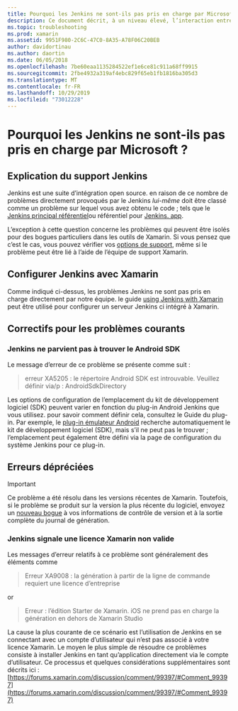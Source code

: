 ```yaml
---
title: Pourquoi les Jenkins ne sont-ils pas pris en charge par Microsoft ?
description: Ce document décrit, à un niveau élevé, l’interaction entre Xamarin et le système Jenkins CI. Il aborde également quelques problèmes courants qui se posent lors de l’utilisation de Jenkins.
ms.topic: troubleshooting
ms.prod: xamarin
ms.assetid: 9951F980-2C6C-47C0-8A35-A78F06C20BEB
author: davidortinau
ms.author: daortin
ms.date: 06/05/2018
ms.openlocfilehash: 7be60eaa1135284522ef1e6ce81c911a68ff9915
ms.sourcegitcommit: 2fbe4932a319af4ebc829f65eb1fb1816ba305d3
ms.translationtype: MT
ms.contentlocale: fr-FR
ms.lasthandoff: 10/29/2019
ms.locfileid: "73012228"
---
```

# <a name="why-isnt-jenkins-supported-by-microsoft"></a>Pourquoi les Jenkins ne sont-ils pas pris en charge par Microsoft ?

## <a name="jenkins-support-explanation"></a>Explication du support Jenkins

Jenkins est une suite d’intégration open source. en raison de ce nombre de problèmes directement provoqués par le Jenkins *lui-même* doit être classé comme un problème sur lequel vous avez obtenu le code ; tels que le [Jenkins principal référentiel](https://github.com/jenkinsci/jenkins)ou référentiel pour [Jenkins. app](https://github.com/stisti/jenkins-app).

L’exception à cette question concerne les problèmes qui peuvent être isolés pour des bogues particuliers dans les outils de Xamarin. Si vous pensez que c’est le cas, vous pouvez vérifier vos [options de support](~/cross-platform/troubleshooting/support-options.md), même si le problème peut être lié à l’aide de l’équipe de support Xamarin.

## <a name="setup-jenkins-with-xamarin"></a>Configurer Jenkins avec Xamarin

Comme indiqué ci-dessus, les problèmes Jenkins ne sont pas pris en charge directement par notre équipe. le guide [using Jenkins with Xamarin](~/tools/ci/jenkins-walkthrough.md) peut être utilisé pour configurer un serveur Jenkins ci intégré à Xamarin. 

## <a name="fixes-for-common-issues"></a>Correctifs pour les problèmes courants

### <a name="jenkins-is-unable-to-find-the-android-sdk"></a>Jenkins ne parvient pas à trouver le Android SDK

Le message d’erreur de ce problème se présente comme suit :

> erreur XA5205 : le répertoire Android SDK est introuvable. Veuillez définir via/p : AndroidSdkDirectory

Les options de configuration de l’emplacement du kit de développement logiciel (SDK) peuvent varier en fonction du plug-in Android Jenkins que vous utilisez. pour savoir comment définir cela, consultez le Guide du plug-in. Par exemple, le [plug-in émulateur Android](https://wiki.jenkins-ci.org/display/JENKINS/Android+Emulator+Plugin#AndroidEmulatorPlugin-Systemconfiguration) recherche automatiquement le kit de développement logiciel (SDK), mais s’il ne peut pas le trouver ; l’emplacement peut également être défini via la page de configuration du système Jenkins pour ce plug-in. 

## <a name="deprecated-errors"></a>Erreurs dépréciées

> [!IMPORTANT]
> Ce problème a été résolu dans les versions récentes de Xamarin. Toutefois, si le problème se produit sur la version la plus récente du logiciel, envoyez un [nouveau bogue](~/cross-platform/troubleshooting/questions/howto-file-bug.md) à vos informations de contrôle de version et à la sortie complète du journal de génération.

### <a name="jenkins-reports-an-invalid-xamarin-license"></a>Jenkins signale une licence Xamarin non valide
Les messages d’erreur relatifs à ce problème sont généralement des éléments comme

> Erreur XA9008 : la génération à partir de la ligne de commande requiert une licence d’entreprise

or

> Erreur : l’édition Starter de Xamarin. iOS ne prend pas en charge la génération en dehors de Xamarin Studio 

La cause la plus courante de ce scénario est l’utilisation de Jenkins en se connectant avec un compte d’utilisateur qui n’est pas associé à votre licence Xamarin. Le moyen le plus simple de résoudre ce problèmes consiste à installer Jenkins en tant qu’application directement via le compte d’utilisateur. Ce processus et quelques considérations supplémentaires sont décrits ici : [https://forums.xamarin.com/discussion/comment/99397/#Comment_99397](https://forums.xamarin.com/discussion/comment/99397/#Comment_99397)
